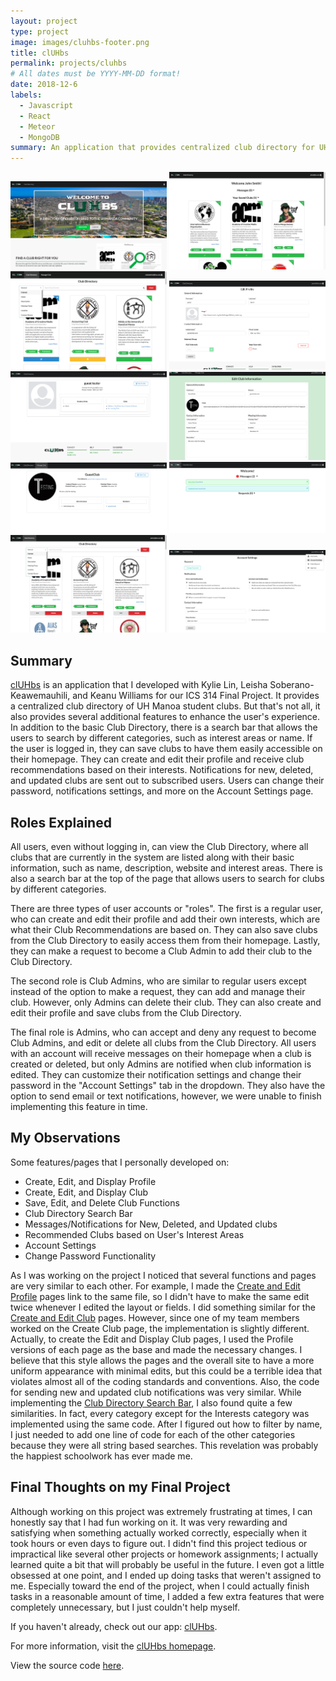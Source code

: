 ```yaml
---
layout: project
type: project
image: images/cluhbs-footer.png
title: clUHbs
permalink: projects/cluhbs
# All dates must be YYYY-MM-DD format!
date: 2018-12-6
labels:
  - Javascript
  - React
  - Meteor
  - MongoDB
summary: An application that provides centralized club directory for UH Manoa student clubs. 
---
```


<img width="250px" src="../images/cluhbs/landing-page3.png"/>
<img width="250px" src="../images/cluhbs/userHomePage.png"/>
<img width="250px" src="../images/cluhbs/club-directory.png"/>
<img width="250px" src="../images/cluhbs/edit-profile2.png"/>
<img width="250px" src="../images/cluhbs/profile2.png"/>
<img width="250px" src="../images/cluhbs/edit-club3.png"/>
<img width="250px" src="../images/cluhbs/manage-club3.png"/>
<img width="250px" src="../images/cluhbs/admin-homepage.png"/>
<img width="250px" src="../images/cluhbs/admin-club-directory.png"/>
<img width="250px" src="../images/cluhbs/account-setting.png"/>

## Summary
[clUHbs](https://cluhbs.meteorapp.com/#/) is an application that I developed with Kylie Lin, Leisha Soberano-Keawemauhili, and Keanu Williams for our ICS 314 Final Project. It provides a centralized club directory of UH Manoa student clubs. But that's not all, it also provides several additional features to enhance the user's experience. In addition to the basic Club Directory, there is a search bar that allows the users to search by different categories, such as interest areas or name. If the user is logged in, they can save clubs to have them easily accessible on their homepage. They can create and edit their profile and receive club recommendations based on their interests. Notifications for new, deleted, and updated clubs are sent out to subscribed users. Users can change their password, notifications settings, and more on the Account Settings page.

## Roles Explained
All users, even without logging in, can view the Club Directory, where all clubs that are currently in the system are listed along with their basic information, such as name, description, website and interest areas. There is also a search bar at the top of the page that allows users to search for clubs by different categories. 

There are three types of user accounts or "roles". The first is a regular user, who can create and edit their profile and add their own interests, which are what their Club Recommendations are based on. They can also save clubs from the Club Directory to easily access them from their homepage. Lastly, they can make a request to become a Club Admin to add their club to the Club Directory. 

The second role is Club Admins, who are similar to regular users except instead of the option to make a request, they can add and manage their club. However, only Admins can delete their club. They can also create and edit their profile and save clubs from the Club Directory. 

The final role is Admins, who can accept and deny any request to become Club Admins, and edit or delete all clubs from the Club Directory. All users with an account will receive messages on their homepage when a club is created or deleted, but only Admins are notified when club information is edited. They can customize their notification settings and change their password in the "Account Settings" tab in the dropdown. They also have the option to send email or text notifications, however, we were unable to finish implementing this feature in time.

## My Observations
Some features/pages that I personally developed on: 
* Create, Edit, and Display Profile
* Create, Edit, and Display Club
* Save, Edit, and Delete Club Functions
* Club Directory Search Bar 
* Messages/Notifications for New, Deleted, and Updated clubs
* Recommended Clubs based on User's Interest Areas
* Account Settings
* Change Password Functionality

As I was working on the project I noticed that several functions and pages are very similar to each other. For example, I made the [Create and Edit Profile](https://github.com/cluhbs/cluhbs/blob/master/app/imports/ui/pages/EditProfile.jsx) pages link to the same file, so I didn't have to make the same edit twice whenever I edited the layout or fields. I did something similar for the [Create and Edit Club](https://github.com/cluhbs/cluhbs/blob/master/app/imports/ui/pages/EditClub.jsx) pages. However, since one of my team members worked on the Create Club page, the implementation is slightly different. Actually, to create the Edit and Display Club pages, I used the Profile versions of each page as the base and made the necessary changes. I believe that this style allows the pages and the overall site to have a more uniform appearance with minimal edits, but this could be a terrible idea that violates almost all of the coding standards and conventions. Also, the code for sending new and updated club notifications was very similar. While implementing the [Club Directory Search Bar](https://github.com/cluhbs/cluhbs/blob/master/app/imports/ui/pages/ClubDirectory.jsx), I also found quite a few similarities. In fact, every category except for the Interests category was implemented using the same code. After I figured out how to filter by name, I just needed to add one line of code for each of the other categories because they were all string based searches. This revelation was probably the happiest schoolwork has ever made me. 

## Final Thoughts on my Final Project
Although working on this project was extremely frustrating at times, I can honestly say that I had fun working on it. It was very rewarding and satisfying when something actually worked correctly, especially when it took hours or even days to figure out. I didn't find this project tedious or impractical like several other projects or homework assignments; I actually learned quite a bit that will probably be useful in the future. I even got a little obsessed at one point, and I ended up doing tasks that weren't assigned to me. Especially toward the end of the project, when I could actually finish tasks in a reasonable amount of time, I added a few extra features that were completely unnecessary, but I just couldn't help myself.

If you haven't already, check out our app: [clUHbs](https://cluhbs.meteorapp.com).

For more information, visit the [clUHbs homepage](https://cluhbs.github.io/).

View the source code [here](https://github.com/cluhbs/cluhbs).
